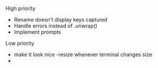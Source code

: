 
High priority
- Rename doesn't display keys captured
- Handle errors instead of .unwrap()
- Implement prompts


Low priority
- make it look nice
    -resize whenever terminal changes size
- 
